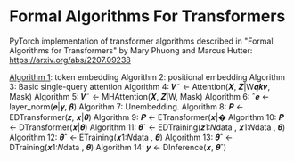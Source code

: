 # Formal Algorithms For Transformers

PyTorch implementation of transformer algorithms described in "Formal Algorithms for Transformers" by Mary Phuong and Marcus Hutter:  https://arxiv.org/abs/2207.09238

[Algorithm 1](https://github.com/myazdani/formal-algorithms-for-transformers/blob/main/src/alg_1.py): token embedding
Algorithm 2: positional embedding
Algorithm 3: Basic single-query attention
Algorithm 4: 𝑽˜ ← Attention(𝑿, 𝒁|W𝒒𝒌𝒗, Mask)
Algorithm 5: 𝑽˜ ← MHAttention(𝑿, 𝒁|W, Mask)
Algorithm 6: ˆ𝒆 ← layer_norm(𝒆|𝜸, 𝜷)
Algorithm 7: Unembedding.
Algorithm 8: 𝑷 ← EDTransformer(𝒛, 𝒙|𝜽)
Algorithm 9: 𝑷 ← ETransformer(𝒙|�
Algorithm 10: 𝑷 ← DTransformer(𝒙|𝜽)
Algorithm 11: 𝜽ˆ ← EDTraining(𝒛1:𝑁data , 𝒙1:𝑁data , 𝜽)
Algorithm 12: 𝜽ˆ ← ETraining(𝒙1:𝑁data , 𝜽)
Algorithm 13: 𝜽ˆ ← DTraining(𝒙1:𝑁data , 𝜽)
Algorithm 14: 𝒚 ← DInference(𝒙, 𝜽ˆ)
